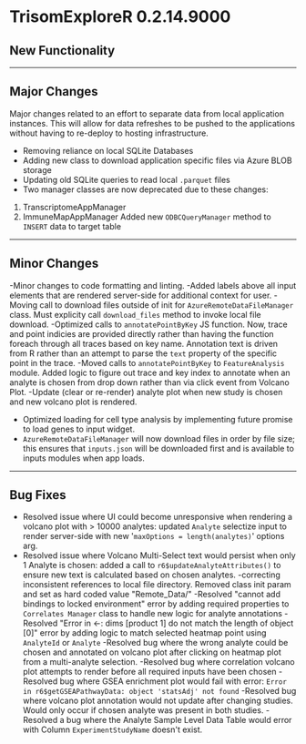 # TrisomExploreR 0.2.14.9000

## New Functionality 

***
## Major Changes 
Major changes related to an effort to separate data from local application instances. This will allow for data refreshes to be pushed to the applications without having to re-deploy to hosting infrastructure. 
- Removing reliance on local SQLite Databases 
- Adding new class to download application specific files via Azure BLOB storage
- Updating old SQLite queries to read local `.parquet` files 
- Two manager classes are now deprecated due to these changes: 
1. TranscriptomeAppManager
2. ImmuneMapAppManager
Added new `ODBCQueryManager` method to `INSERT` data to target table

***
## Minor Changes
-Minor changes to code formatting and linting.
-Added labels above all input elements that are rendered server-side for additional context for user. 
-Moving call to download files outside of init for `AzureRemoteDataFileManager` class. Must explicity call `download_files` method to invoke local file download. 
-Optimized calls to `annotatePointByKey` JS function. Now, trace and point indicies are provided directly rather than having the function foreach through all traces based on key name. Annotation text is driven from R rather than an attempt to parse the `text` property of the specific point in the trace. 
-Moved calls to `annotatePointByKey` to `FeatureAnalysis` module. Added logic to figure out trace and key index to annotate when an analyte is chosen from drop down rather than via click event from Volcano Plot.
-Update (clear or re-render) analyte plot when new study is chosen and new volcano plot is rendered. 
- Optimized loading for cell type analysis by implementing future promise to load genes to input widget. 
- `AzureRemoteDataFileManager` will now download files in order by file size; this ensures that `inputs.json` will be downloaded first and is available to inputs modules when app loads. 

***
## Bug Fixes 
- Resolved issue where UI could become unresponsive when rendering a volcano plot with > 10000 analytes: updated `Analyte` selectize input to render server-side with new '`maxOptions = length(analytes)`' options arg. 
- Resolved issue where Volcano Multi-Select text would persist when only 1 Analyte is chosen: added a call to `r6$updateAnalyteAttributes()` to ensure new text is calculated based on chosen analytes.
-correcting inconsistent references to local file directory. Removed class init param and set as hard coded value "Remote_Data/"
-Resolved "cannot add bindings to locked environment" error by adding required properties to `Correlates Manager` class to handle new logic for analyte annotations
-Resolved "Error in <-: dims [product 1] do not match the length of object [0]" error by adding logic to match selected heatmap point using `AnalyteId` or `Analyte`
-Resolved bug where the wrong analyte could be chosen and annotated on volcano plot after clicking on heatmap plot from a multi-analyte selection.
-Resolved bug where correlation volcano plot attempts to render before all required inputs have been chosen
-Resolved bug where GSEA enrichment plot would fail with error: `Error in r6$getGSEAPathwayData: object 'statsAdj' not found`
-Resolved bug where volcano plot annotation would not update after changing studies. Would only occur if chosen analyte was present in both studies. 
-Resolved a bug where the Analyte Sample Level Data Table would error with Column `ExperimentStudyName` doesn't exist.
